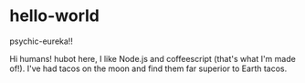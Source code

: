 # hello-world
psychic-eureka!!

Hi humans!
hubot here, I like Node.js and coffeescript (that's what I'm made of!).
I've had tacos on the moon and find them far superior to Earth tacos.
